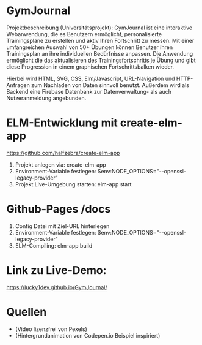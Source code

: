 # GymJournal

Projektbeschreibung (Universitätsprojekt):
GymJournal ist eine interaktive Webanwendung, die es Benutzern ermöglicht, personalisierte Trainingspläne zu erstellen und aktiv Ihren Fortschritt zu messen. Mit einer umfangreichen Auswahl von 50+ Übungen können Benutzer ihren Trainingsplan an ihre individuellen Bedürfnisse anpassen. Die Anwendung ermöglicht die das aktualisieren des Trainingsfortschritts je Übung und gibt diese Progression in einem graphischen Fortschrittsbalken wieder.

Hierbei wird HTML, SVG, CSS, Elm/Javascript, URL-Navigation und HTTP-Anfragen zum Nachladen von Daten sinnvoll benutzt. Außerdem wird als Backend eine Firebase Datenbank zur Datenverwaltung- als auch Nutzeranmeldung angebunden.

# ELM-Entwicklung mit create-elm-app

https://github.com/halfzebra/create-elm-app 
1. Projekt anlegen via: create-elm-app
2. Environment-Variable festlegen: $env:NODE_OPTIONS="--openssl-legacy-provider"
3. Projekt Live-Umgebung starten: elm-app start

# Github-Pages /docs

1. Config Datei mit Ziel-URL hinterlegen
2. Environment-Variable festlegen: $env:NODE_OPTIONS="--openssl-legacy-provider"
3. ELM-Compiling: elm-app build

# Link zu Live-Demo:
https://lucky1dev.github.io/GymJournal/


# Quellen
- (Video lizenzfrei von Pexels)
- (Hintergrundanimation von Codepen.io Beispiel inspiriert)
